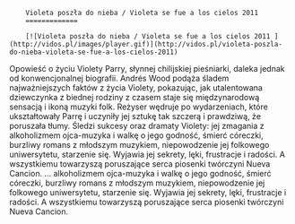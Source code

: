 
        Violeta poszła do nieba / Violeta se fue a los cielos 2011 
        =============
        
        [![Violeta poszła do nieba / Violeta se fue a los cielos 2011 ](http://vidos.pl/images/player.gif)](http://vidos.pl/violeta-poszla-do-nieba-violeta-se-fue-a-los-cielos-2011)
        
        
 Opowieść o życiu Violety Parry, słynnej chilijskiej pieśniarki, daleka jednak od konwencjonalnej biografii. Andrés Wood podąża śladem najważniejszych faktów z życia Violety, pokazując, jak utalentowana dziewczynka z biednej rodziny z czasem staje się międzynarodową sensacją i ikoną muzyki folk. Reżyser wędruje po wydarzeniach, które ukształtowały Parrę i uczyniły jej sztukę tak szczerą i prawdziwą, że poruszała tłumy. Śledzi sukcesy oraz dramaty Violety: jej zmagania z alkoholizmem ojca-muzyka i walkę o jego godność, śmierć córeczki, burzliwy romans z młodszym muzykiem, niepowodzenie jej folkowego uniwersytetu, starzenie się. Wyjawia jej sekrety, lęki, frustracje i radości. A wszystkiemu towarzyszą poruszające serca piosenki twórczyni Nueva Cancion.   ... alkoholizmem ojca-muzyka i walkę o jego godność, śmierć córeczki, burzliwy romans z młodszym muzykiem, niepowodzenie jej folkowego uniwersytetu, starzenie się. Wyjawia jej sekrety, lęki, frustracje i radości. A wszystkiemu towarzyszą poruszające serca piosenki twórczyni Nueva Cancion.
    